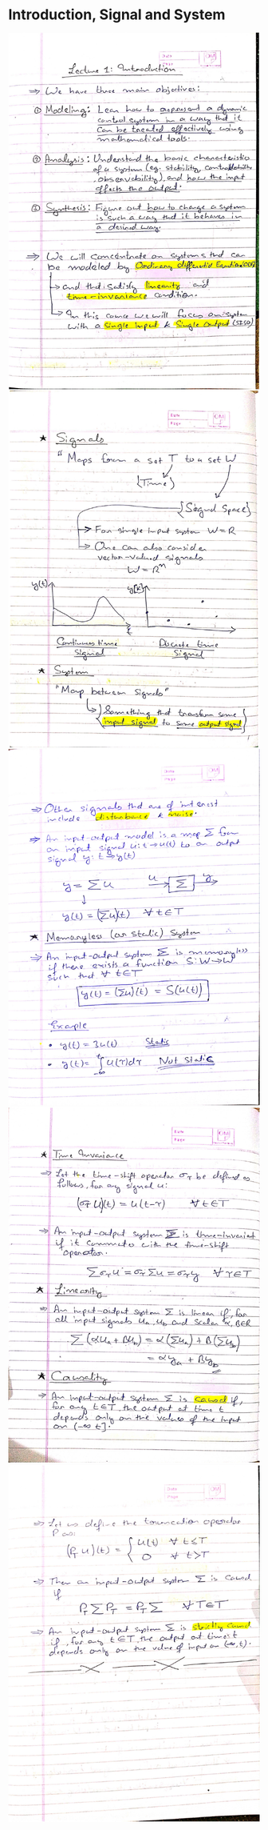 # Introduction, Signal and System

![](./1.jpg)
![](./2.jpg)
![](./3.jpg)
![](./4.jpg)
![](./5.jpg)
